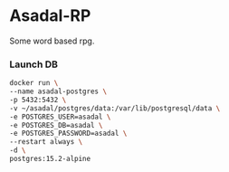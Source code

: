 # Asadal-RP
Some word based rpg.

### Launch DB
```bash
docker run \
--name asadal-postgres \
-p 5432:5432 \
-v ~/asadal/postgres/data:/var/lib/postgresql/data \
-e POSTGRES_USER=asadal \
-e POSTGRES_DB=asadal \
-e POSTGRES_PASSWORD=asadal \
--restart always \
-d \
postgres:15.2-alpine
```
